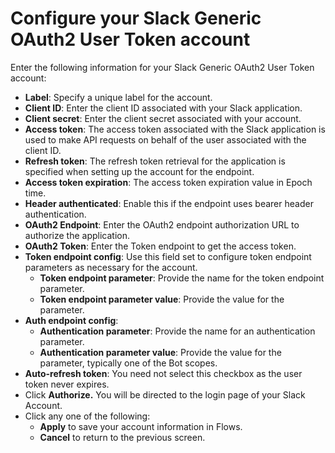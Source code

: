 # Configure your Slack Generic OAuth2 User Token account

Enter the following information for your Slack Generic OAuth2 User Token account:

* **Label**: Specify a unique label for the account.
* **Client ID**: Enter the client ID associated with your Slack application.
* **Client secret**: Enter the client secret associated with your account.
* **Access token**: The access token associated with the Slack application is used to make API requests on behalf of the user associated with the client ID.
* **Refresh token**: The refresh token retrieval for the application is specified when setting up the account for the endpoint.
* **Access token expiration**: The access token expiration value in Epoch time.
* **Header authenticated**: Enable this if the endpoint uses bearer header authentication.
* **OAuth2 Endpoint**: Enter the OAuth2 endpoint authorization URL to authorize the application.
* **OAuth2 Token**: Enter the Token endpoint to get the access token.
* **Token endpoint config**: Use this field set to configure token endpoint parameters as necessary for the account.
  * **Token endpoint parameter**: Provide the name for the token endpoint parameter.
  * **Token endpoint parameter value**: Provide the value for the parameter.
* **Auth endpoint config**:
  * **Authentication parameter**: Provide the name for an authentication parameter.
  * **Authentication parameter value**: Provide the value for the parameter, typically one of the Bot scopes.
* **Auto-refresh token**: You need not select this checkbox as the user token never expires.
* Click **Authorize.** You will be directed to the login page of your Slack Account.
* Click any one of the following:
  * **Apply** to save your account information in Flows.
  * **Cancel** to return to the previous screen.

